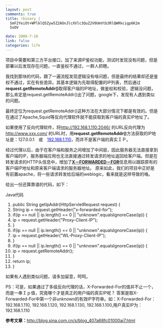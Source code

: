 ```yaml
--- 
layout: post
comments: true
title: !binary |
  SmF2YeiOt+WPlklQ5Zyw5Z2AOnJlcXVlc3QuZ2V0UmVtb3RlQWRkcigp6K2m
  5oOV

date: 2008-7-16
link: false
categories: life
---
```

项目中需要和第三方平台接口，加了来源IP鉴权功能，测试时发现没有问题，但是部署以后发现存在问题，一直鉴权不通过，一群人抓瞎。

我找到那块的代码，跟了一遍流程发现逻辑没有啥问题，但是最终的结果却还是鉴权不通过，实在有些诡异。其基本逻辑为先取得配置的IP列表，然后通过<strong>request.getRemoteAddr()</strong>取得客户端的IP地址，做鉴权和校验，逻辑没问题，那么肯定是request.getRemoteAddr()出了问题，google下，发现有人遇到类似的问题。

最终定位为request.getRemoteAddr()这种方法在大部分情况下都是有效的。但是在通过了Apache,Squid等反向代理软件就不能获取到客户端的真实IP地址了。

如果使用了反向代理软件，将<span style="text-decoration: underline;"><a href="http://192.168.1.110:2046/">http://192.168.1.110:2046/</a></span> 的URL反向代理为<span style="text-decoration: underline;">http://www.xxx.com/</span> 的URL时，用<strong>request.getRemoteAddr()</strong>方法获取的IP地址是：127.0.0.1　或　<span style="text-decoration: underline;"><span style="color: #0000ff;">192.168.1.110</span></span>，而并不是客户端的真实ＩＰ。

经过代理以后，由于在客户端和服务之间增加了中间层，因此服务器无法直接拿到客户端的IP，服务器端应用也无法直接通过转发请求的地址返回给客户端。但是在转发请求的HTTP头信息中，增加了<span style="text-decoration: underline;"><strong>X－FORWARDED－FOR</strong></span>信息用以跟踪原有的客户端IP地址和原来客户端请求的服务器地址。
原来如此，我们的项目中正好是有前置apache，将一些请求转发给后端的weblogic，看来就是这样导致的咯。

给出一份还算靠谱的代码，如下：
<div class="codeText">
<div class="codeHead">Java代码</div>
<ol class="dp-j">
	<li class="alt"><span><span class="keyword">public</span><span> String getIpAddr(HttpServletRequest request) { </span></span></li>
	<li><span> String ip = request.getHeader(<span class="string">"x-forwarded-for"</span><span>); </span></span></li>
	<li class="alt"><span> <span class="keyword">if</span><span>(ip == </span><span class="keyword">null</span><span> || ip.length() == </span><span class="number">0</span><span> || </span><span class="string">"unknown"</span><span>.equalsIgnoreCase(ip)) { </span></span></li>
	<li><span> ip = request.getHeader(<span class="string">"Proxy-Client-IP"</span><span>); </span></span></li>
	<li class="alt"><span> } </span></li>
	<li><span> <span class="keyword">if</span><span>(ip == </span><span class="keyword">null</span><span> || ip.length() == </span><span class="number">0</span><span> || </span><span class="string">"unknown"</span><span>.equalsIgnoreCase(ip)) { </span></span></li>
	<li class="alt"><span> ip = request.getHeader(<span class="string">"WL-Proxy-Client-IP"</span><span>); </span></span></li>
	<li><span> } </span></li>
	<li class="alt"><span> <span class="keyword">if</span><span>(ip == </span><span class="keyword">null</span><span> || ip.length() == </span><span class="number">0</span><span> || </span><span class="string">"unknown"</span><span>.equalsIgnoreCase(ip)) { </span></span></li>
	<li><span> ip = request.getRemoteAddr(); </span></li>
	<li class="alt"><span> } </span></li>
	<li><span> <span class="keyword">return</span><span> ip; </span></span></li>
	<li class="alt"><span>} </span></li>
</ol>
</div>
如果有人遇到类似问题，请多加留意，呵呵。

PS：可是，如果通过了多级反向代理的话，X-Forwarded-For的值并不止一个，而是一串Ｉｐ值，究竟哪个才是真正的用户端的真实IP呢？
答案是取X-Forwarded-For中第一个非unknown的有效IP字符串。如：X-Forwarded-For：192.168.1.110, 192.168.1.120, 192.168.1.130, 192.168.1.100,用户真实IP为： 192.168.1.110

<strong>参考文章：</strong>http://blog.sina.com.cn/s/blog_407a68fc01000ai7.html
